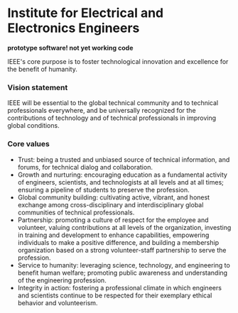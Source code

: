 # Institute for Electrical and Electronics Engineers

**prototype software! not yet working code**

IEEE's core purpose is to foster technological innovation and excellence for the benefit of humanity.

### Vision statement ###
IEEE will be essential to the global technical community and to technical professionals everywhere, and be universally recognized for the contributions of technology and of technical professionals in improving global conditions.

### Core values ###
- Trust: being a trusted and unbiased source of technical information, and forums, for technical dialog and collaboration.
- Growth and nurturing: encouraging education as a fundamental activity of engineers, scientists, and technologists at all levels and at all times; ensuring a pipeline of students to preserve the profession.
- Global community building: cultivating active, vibrant, and honest exchange among cross-disciplinary and interdisciplinary global communities of technical professionals.
- Partnership: promoting a culture of respect for the employee and volunteer, valuing contributions at all levels of the organization, investing in training and development to enhance capabilities, empowering individuals to make a positive difference, and building a membership organization based on a strong volunteer-staff partnership to serve the profession.
- Service to humanity: leveraging science, technology, and engineering to benefit human welfare; promoting public awareness and understanding of the engineering profession.
- Integrity in action: fostering a professional climate in which engineers and scientists continue to be respected for their exemplary ethical behavior and volunteerism.